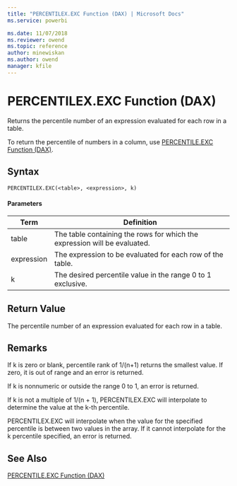 ```yaml
---
title: "PERCENTILEX.EXC Function (DAX) | Microsoft Docs"
ms.service: powerbi 

ms.date: 11/07/2018
ms.reviewer: owend
ms.topic: reference
author: minewiskan
ms.author: owend
manager: kfile
---
```

# PERCENTILEX.EXC Function (DAX)
  
Returns the percentile number of an expression evaluated for each row in a table.  
  
To return the percentile of numbers in a column, use [PERCENTILE.EXC Function &#40;DAX&#41;](percentile-exc-function-dax.md).  
  
## Syntax  
  
```dax
PERCENTILEX.EXC(<table>, <expression>, k)  
```
  
#### Parameters  
  
|Term|Definition|  
|--------|--------------|  
|table|The table containing the rows for which the expression will be evaluated.|  
|expression|The expression to be evaluated for each row of the table.|  
|k|The desired percentile value in the range 0 to 1 exclusive.|  
  
## Return Value  
The percentile number of an expression evaluated for each row in a table.  
  
## Remarks  
If k is zero or blank, percentile rank of 1/(n+1) returns the smallest value. If zero, it is out of range and an error is returned.  
  
If k is nonnumeric or outside the range 0 to 1, an error is returned.  
  
If k is not a multiple of 1/(n + 1), PERCENTILEX.EXC will interpolate to determine the value at the k-th percentile.  
  
PERCENTILEX.EXC will interpolate when the value for the specified percentile is between two values in the array. If it cannot interpolate for the k percentile specified, an error is returned.  
  
## See Also  
[PERCENTILE.EXC Function &#40;DAX&#41;](percentile-exc-function-dax.md)  
  
